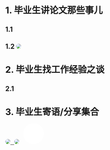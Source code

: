 # 1. 毕业生讲论文那些事儿

## 1.1

## 1.2 <a href="./xd.html" target="_self"><img src="https://avatars.githubusercontent.com/u/8464332?v=4" width="46" style="border-radius:50%; overflow:hidden;" /></a>


# 2. 毕业生找工作经验之谈

## 2.1 

# 3. 毕业生寄语/分享集合
<a href="https://cnicsccas.github.io/20210604/wucan.html" target="_self"><img src="https://avatars.githubusercontent.com/u/14739924?s=400&u=a095e50a3f13a6f56f784fd9cb4097bd4d033416&v=4" width="66" style="border-radius:50%; overflow:hidden;" /> &nbsp; </a><a href="https://cnicsccas.github.io/20210604/wangty.html" target="_self"><img src="https://avatars.githubusercontent.com/u/9990121?v=4" width="66" style="border-radius:50%; overflow:hidden;" /></a> &nbsp; <a href="https://cnicsccas.github.io/20210604/niming.html" target="_self"><img src="./niming.jpg" width="66" style="border-radius:50%; overflow:hidden;" /></a>

